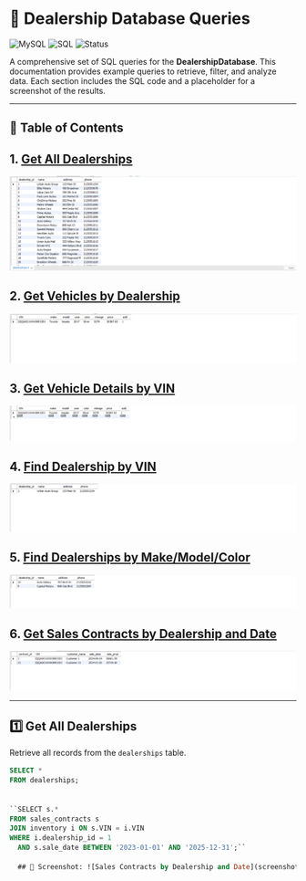 # 🚗 Dealership Database Queries

![MySQL](https://img.shields.io/badge/DB-MySQL-blue?logo=mysql) ![SQL](https://img.shields.io/badge/Language-SQL-lightgrey) ![Status](https://img.shields.io/badge/Status-Active-brightgreen)

A comprehensive set of SQL queries for the **DealershipDatabase**. This documentation provides example queries to retrieve, filter, and analyze data. Each section includes the SQL code and a placeholder for a screenshot of the results.

---

## 📖 Table of Contents
## 1. [Get All Dealerships](#1-get-all-dealerships)
![All Dealerships](Images/all_dealerships.png)
## 2. [Get Vehicles by Dealership](#2-get-vehicles-by-dealership)  
![Vehicles by Dealership](Images/all_deal_by.png)
## 3. [Get Vehicle Details by VIN](#3-get-vehicle-details-by-vin)  
![Vehicle Details by VIN](Images/get_deal_by_vin.png)
## 4. [Find Dealership by VIN](#4-find-dealership-by-vin) 
![Dealership by VIN](Images/find_deal_by_vin.png)
## 5. [Find Dealerships by Make/Model/Color](#5-find-dealerships-by-makemodelcolor)  
![Dealership by Vehicle Attributes](Images/deal_specific_makeModel.png)
## 6. [Get Sales Contracts by Dealership and Date](#6-get-sales-contracts-by-dealership-and-date)
![Sales Contracts by Dealership and Date](Images/salesCon_dealership.png)

---

## 1️⃣ Get All Dealerships

Retrieve all records from the `dealerships` table.

```sql
SELECT *
FROM dealerships;


``SELECT s.*
FROM sales_contracts s
JOIN inventory i ON s.VIN = i.VIN
WHERE i.dealership_id = 1
  AND s.sale_date BETWEEN '2023-01-01' AND '2025-12-31';``
  
  ## 📸 Screenshot: ![Sales Contracts by Dealership and Date](screenshots/6_sales_contracts_by_dealership_date.png)





